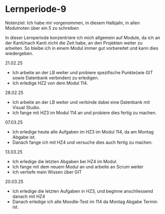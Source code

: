
# Lernperiode-9

Notenziel: Ich habe mir vorgenommen, in diesem Halbjahr, in allen Modulnoten über ein 5 zu schreiben

In dieser Lernperiode konzentriere ich mich allgemein auf Module, da ich an der Kanti/nach Kanti nicht die Zeit habe, an den Projekten weiter zu arbeiten. So bleibe ich in einem Modul immer gut vorbereitet und kann dies wiedergeben.

21.02.25

- Ich arbeite an der LB weiter und probiere spezifische Punkte(wie GIT sowie Datenbank verbinden) zu erledigen.
- Ich erledige HZ2 von dem Modul 114.

28.02.25

- Ich arbeite an der LB weiter und verbinde dabei eine Datenbank mit Visual Studio.
- Ich fange mit HZ3 im Modul 114 an und probiere dies fertig zu machen.

07.03.25

- Ich erledige heute alle Aufgaben im HZ3 im Modul 114, da am Montag Abgabe ist.
- Danach fange ich mit HZ4 und versuche dies auch fertig zu machen.

13.03.25

- Ich erledige die letzten Abgaben bei HZ4 im Modul.
- Ich fange mit dem neuem Modul an und arbeite an Scrum weiter
- Ich vertiefe mein Wissen über GIT


20.03.25

- Ich erledige die letzten Aufgaben in HZ3, und beginne anschliessend danach mit HZ4
- Danach erledige ich alle Moodle-Test im 114 da Montag Abgabe Termin ist.
